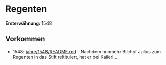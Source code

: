 # Regenten

**Ersterwähnung:** 1548

## Vorkommen
- 1548: [jahre/1548/README.md](../jahre/1548/README.md) – Nachdem nunmehr Biſchof Julius zum Regenten in
das Stift reſtituiert, hat er bei Kaiſerl...
